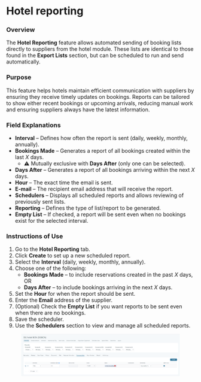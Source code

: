 # Hotel reporting

### Overview

The **Hotel Reporting** feature allows automated sending of booking lists directly to suppliers from the hotel module. These lists are identical to those found in the **Export Lists** section, but can be scheduled to run and send automatically.

### Purpose

This feature helps hotels maintain efficient communication with suppliers by ensuring they receive timely updates on bookings. Reports can be tailored to show either recent bookings or upcoming arrivals, reducing manual work and ensuring suppliers always have the latest information.

### Field Explanations

* **Interval** – Defines how often the report is sent (daily, weekly, monthly, annually).
* **Bookings Made** – Generates a report of all bookings created within the last _X_ days.
  * ⚠️ Mutually exclusive with **Days After** (only one can be selected).
* **Days After** – Generates a report of all bookings arriving within the next _X_ days.
* **Hour** – The exact time the email is sent.
* **E-mail** – The recipient email address that will receive the report.
* **Schedulers** – Displays all scheduled reports and allows reviewing of previously sent lists.
* **Reporting** – Defines the type of list/report to be generated.
* **Empty List** – If checked, a report will be sent even when no bookings exist for the selected interval.

### Instructions of Use

1. Go to the **Hotel Reporting** tab.
2. Click **Create** to set up a new scheduled report.
3. Select the **Interval** (daily, weekly, monthly, annually).
4. Choose one of the following:
   * **Bookings Made** – to include reservations created in the past _X_ days, OR
   * **Days After** – to include bookings arriving in the next _X_ days.
5. Set the **Hour** for when the report should be sent.
6. Enter the **Email** address of the supplier.
7. (Optional) Check the **Empty List** if you want reports to be sent even when there are no bookings.
8. Save the scheduler.
9. Use the **Schedulers** section to view and manage all scheduled reports.

<figure><img src="../../../.gitbook/assets/image (2) (1) (1) (1) (1) (1) (1) (1) (1) (1) (1) (1) (1) (1) (1) (1).png" alt=""><figcaption></figcaption></figure>
